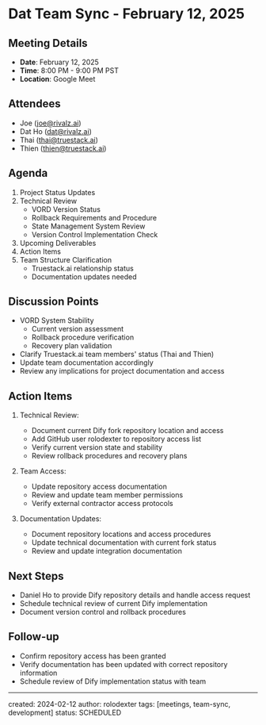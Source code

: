 # Dat Team Sync - February 12, 2025

## Meeting Details
- **Date**: February 12, 2025
- **Time**: 8:00 PM - 9:00 PM PST
- **Location**: Google Meet

## Attendees
- Joe (joe@rivalz.ai)
- Dat Ho (dat@rivalz.ai)
- Thai (thai@truestack.ai)
- Thien (thien@truestack.ai)

## Agenda
1. Project Status Updates
2. Technical Review
   - VORD Version Status
   - Rollback Requirements and Procedure
   - State Management System Review
   - Version Control Implementation Check
3. Upcoming Deliverables
4. Action Items
5. Team Structure Clarification
   - Truestack.ai relationship status
   - Documentation updates needed

## Discussion Points
- VORD System Stability
  - Current version assessment
  - Rollback procedure verification
  - Recovery plan validation
- Clarify Truestack.ai team members' status (Thai and Thien)
- Update team documentation accordingly
- Review any implications for project documentation and access

## Action Items
1. Technical Review:
   - Document current Dify fork repository location and access
   - Add GitHub user rolodexter to repository access list
   - Verify current version state and stability
   - Review rollback procedures and recovery plans

2. Team Access:
   - Update repository access documentation
   - Review and update team member permissions
   - Verify external contractor access protocols

3. Documentation Updates:
   - Document repository locations and access procedures
   - Update technical documentation with current fork status
   - Review and update integration documentation

## Next Steps
- Daniel Ho to provide Dify repository details and handle access request
- Schedule technical review of current Dify implementation
- Document version control and rollback procedures

## Follow-up
- Confirm repository access has been granted
- Verify documentation has been updated with correct repository information
- Schedule review of Dify implementation status with team

---
created: 2024-02-12
author: rolodexter
tags: [meetings, team-sync, development]
status: SCHEDULED